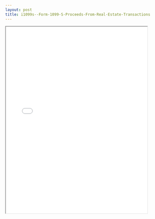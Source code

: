 ```yaml
---
layout: post
title: i1099s--Form-1099-S-Proceeds-From-Real-Estate-Transactions
---
```


<div class="pdf-container">
<iframe src="/ea/_pdf-2-md/i1099s--Form-1099-S-Proceeds-From-Real-Estate-Transactions.pdf" height="600" width="90%" allowFullScreen="true"></iframe>
</div>

